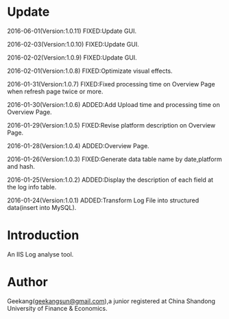 # Update
2016-06-01(Version:1.0.11) FIXED:Update GUI.

2016-02-03(Version:1.0.10) FIXED:Update GUI.

2016-02-02(Version:1.0.9) FIXED:Update GUI.

2016-02-01(Version:1.0.8) FIXED:Optimizate visual effects.

2016-01-31(Version:1.0.7) FIXED:Fixed processing time on Overview Page when refresh page twice or more.

2016-01-30(Version:1.0.6) ADDED:Add Upload time and processing time on Overview Page.

2016-01-29(Version:1.0.5) FIXED:Revise platform description on Overview Page.

2016-01-28(Version:1.0.4) ADDED:Overview Page.
  
2016-01-26(Version:1.0.3) FIXED:Generate data table name by date,platform and hash.
  
2016-01-25(Version:1.0.2) ADDED:Display the description of each field at the log info table.
  
2016-01-24(Version:1.0.1) ADDED:Transform Log File into structured data(insert into MySQL).

# Introduction

An IIS Log analyse tool.

# Author

Geekang(geekangsun@gmail.com),a junior registered at China Shandong University of Finance & Economics.